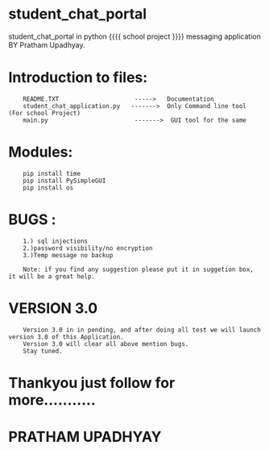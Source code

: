 # student_chat_portal 
student_chat_portal in python {{{{ school project }}}} messaging application BY Pratham Upadhyay.

# Introduction to files:

        README.TXT                     ----->   Documentation
        student_chat_application.py   ------->  Only Command line tool (For school Project)
        main.py                        ------->  GUI tool for the same
        
# Modules:

        pip install time
        pip install PySimpleGUI
        pip install os
# BUGS :
        1.) sql injections
        2.)password visibility/no encryption
        3.)Temp message no backup
        
        Note: if you find any suggestion please put it in suggetion box, it will be a great help.
        
# VERSION 3.0

        Version 3.0 in in pending, and after doing all test we will launch version 3.0 of this Application.
        Version 3.0 will clear all above mention bugs.
        Stay tuned.


# Thankyou just follow for more...........
# PRATHAM UPADHYAY
